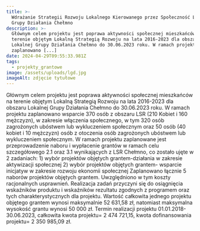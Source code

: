 ```yaml
---
title: >-
  Wdrażanie Strategii Rozwoju Lokalnego Kierowanego przez Społeczność Lokalnej
  Grupy Działania Chełmno
description: >-
  Głównym celem projektu jest poprawa aktywności społecznej mieszkańców na
  terenie objętym Lokalną Strategią Rozwoju na lata 2016-2023 dla obszaru
  Lokalnej Grupy Działania Chełmno do 30.06.2023 roku. W ramach projektu
  zaplanowano [...]
date: 2024-04-29T09:55:33.981Z
tags:
  - projekty_grantowe
image: /assets/uploads/lgd.jpg
imageAlt: zdjęcie tytułowe
---
```

Głównym celem projektu jest poprawa aktywności społecznej mieszkańców na terenie objętym Lokalną Strategią Rozwoju na lata 2016-2023 dla obszaru Lokalnej Grupy Działania Chełmno do 30.06.2023 roku. W ramach projektu zaplanowano wsparcie 370 osób z obszaru LSR (210 Kobiet i 160 mężczyzn), w zakresie włączenia społecznego, w tym 320 osób zagrożonych ubóstwem lub wykluczeniem społecznym oraz 50 osób (40 kobiet i 10 mężczyzn) osób z otoczenia osób zagrożonych ubóstwem lub wykluczeniem społecznym. W ramach projektu zaplanowane jest przeprowadzenie naboru i wypłacenie grantów w ramach celu szczegółowego 2.1 oraz 3.1 wynikających z LSR Chełmno, co zostało ujęte w 2 zadaniach: 1) wybór projektów objętych grantem-działania w zakresie aktywizacji społecznej 2) wybór projektów objętych grantem- wsparcie inicjatyw w zakresie rozwoju ekonomii społecznej Zaplanowano łącznie 5 naborów projektów objętych grantem. Uwzględniono w tym koszty racjonalnych usprawnień. Realizacja zadań przyczyni się do osiągnięcia wskaźników produktu i wskaźników rezultatu zgodnych z programem oraz tych charakterystycznych dla projektu. Wartość całkowita jednego projektu objętego grantem wynosi maksymalnie 52 631,58 zł, natomiast maksymalna wysokość grantu wynosi 50 000 zł. Termin realizacji projektu 01.01.2018-30.06.2023, całkowita kwota projektu= 2 474 721,15, kwota dofinansowania projektu= 2 350 985,09 zł.
